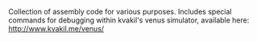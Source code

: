 Collection of assembly code for various purposes. Includes special commands for debugging within kvakil's venus simulator, available here:
http://www.kvakil.me/venus/
